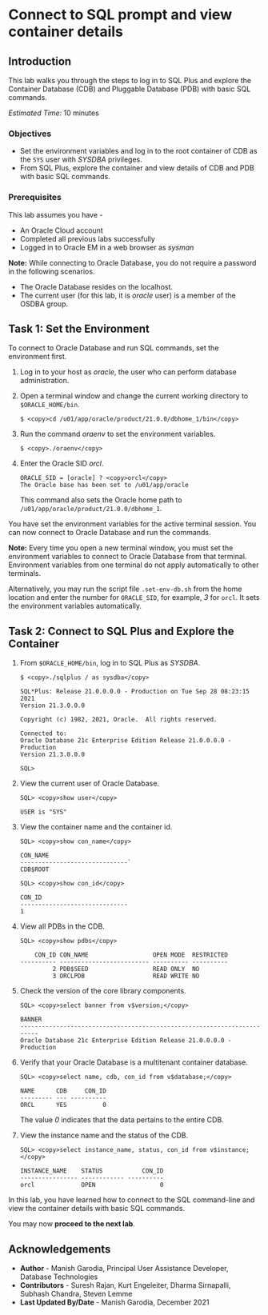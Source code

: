# Connect to SQL prompt and view container details

## Introduction

This lab walks you through the steps to log in to SQL Plus and explore the Container Database (CDB) and Pluggable Database (PDB) with basic SQL commands.

*Estimated Time:* 10 minutes

### Objectives
- Set the environment variables and log in to the root container of CDB as the `SYS` user with *SYSDBA* privileges.
- From SQL Plus, explore the container and view details of CDB and PDB with basic SQL commands.

### Prerequisites

This lab assumes you have -

 -   An Oracle Cloud account
 -   Completed all previous labs successfully
 -   Logged in to Oracle EM in a web browser as *sysman*

**Note:** While connecting to Oracle Database, you do not require a password in the following scenarios.
 - The Oracle Database resides on the localhost.
 - The current user (for this lab, it is *oracle* user) is a member of the OSDBA group.

## Task 1: Set the Environment

To connect to Oracle Database and run SQL commands, set the environment first.

1. Log in to your host as *oracle*, the user who can perform database administration.

2. Open a terminal window and change the current working directory to `$ORACLE_HOME/bin`. 

	```
	$ <copy>cd /u01/app/oracle/product/21.0.0/dbhome_1/bin</copy>
	```

3. Run the command *oraenv* to set the environment variables.

	```
	$ <copy>./oraenv</copy>
	```

4. Enter the Oracle SID *orcl*.

	```
	ORACLE_SID = [oracle] ? <copy>orcl</copy>
	The Oracle base has been set to /u01/app/oracle
	```

	This command also sets the Oracle home path to `/u01/app/oracle/product/21.0.0/dbhome_1`.

You have set the environment variables for the active terminal session. You can now connect to Oracle Database and run the commands.

**Note:** Every time you open a new terminal window, you must set the environment variables to connect to Oracle Database from that terminal. Environment variables from one terminal do not apply automatically to other terminals.

Alternatively, you may run the script file `.set-env-db.sh` from the home location and enter the number for `ORACLE_SID`, for example, *3* for `orcl`. It sets the environment variables automatically. 

## Task 2: Connect to SQL Plus and Explore the Container

1.  From `$ORACLE_HOME/bin`, log in to SQL Plus as *SYSDBA*. 

    ```
    $ <copy>./sqlplus / as sysdba</copy>
    ```

    ```
    SQL*Plus: Release 21.0.0.0.0 - Production on Tue Sep 28 08:23:15 2021
    Version 21.3.0.0.0

    Copyright (c) 1982, 2021, Oracle.  All rights reserved.

    Connected to:
    Oracle Database 21c Enterprise Edition Release 21.0.0.0.0 - Production
    Version 21.3.0.0.0

    SQL>
    ```

2.  View the current user of Oracle Database.  

    ```
    SQL> <copy>show user</copy>

    USER is "SYS"
    ```

3.  View the container name and the container id.

    ```
    SQL> <copy>show con_name</copy>

    CON_NAME
    ------------------------------`  
    CDB$ROOT
    ```

    ```
    SQL> <copy>show con_id</copy>

    CON_ID
    ------------------------------
    1 
    ```

4.  View all PDBs in the CDB.

    ```
    SQL> <copy>show pdbs</copy>
    ```

	``` 
		CON_ID CON_NAME                  OPEN MODE  RESTRICTED
	---------- ------------------------- ---------- ----------
			 2 PDB$SEED                  READ ONLY  NO
			 3 ORCLPDB                   READ WRITE NO
	```

5.  Check the version of the core library components. 

    ```
    SQL> <copy>select banner from v$version;</copy>
    ```
    ```    
    BANNER
    ------------------------------------------------------------------------
    Oracle Database 21c Enterprise Edition Release 21.0.0.0.0 - Production
    ```

6.  Verify that your Oracle Database is a multitenant container database.   

    ```
    SQL> <copy>select name, cdb, con_id from v$database;</copy>    
    ```
    ```
    NAME      CDB     CON_ID
    --------- --- ----------
    ORCL      YES          0
    ```

    The value *0* indicates that the data pertains to the entire CDB.

7.  View the instance name and the status of the CDB.

    ```
    SQL> <copy>select instance_name, status, con_id from v$instance;</copy>
    ```
    ```
    INSTANCE_NAME    STATUS           CON_ID
    ---------------- ------------ ----------
    orcl             OPEN                  0
    ```

In this lab, you have learned how to connect to the SQL command-line and view the container details with basic SQL commands.

You may now **proceed to the next lab**.

## Acknowledgements
- **Author** - Manish Garodia, Principal User Assistance Developer, Database Technologies
- **Contributors** - Suresh Rajan, Kurt Engeleiter, Dharma Sirnapalli, Subhash Chandra, Steven Lemme
- **Last Updated By/Date** - Manish Garodia, December 2021